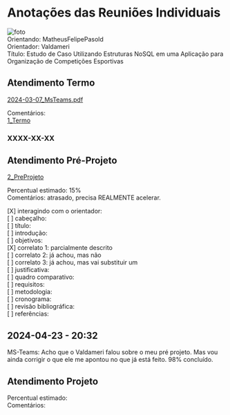 # Anotações das Reuniões Individuais  

![foto](foto.png "foto")  
Orientando: MatheusFelipePasold  
Orientador: Valdameri  
Título: Estudo de Caso Utilizando Estruturas NoSQL em uma Aplicação para Organização de Competições Esportivas  

## Atendimento Termo  

[2024-03-07_MsTeams.pdf](2024-03-07_MsTeams.pdf)  

Comentários:  
[1_Termo](1_Termo.pdf "1_Termo")  

### XXXX-XX-XX

## Atendimento Pré-Projeto  

[2_PreProjeto](2_PreProjeto.docx "2_PreProjeto")  

Percentual estimado: 15%  
Comentários: atrasado, precisa REALMENTE acelerar.  
  
[X] interagindo com o orientador:  
[ ] cabeçalho:  
[ ] título:  
[ ] introdução:  
[ ] objetivos:  
[X] correlato 1: parcialmente descrito  
[ ] correlato 2: já achou, mas não  
[ ] correlato 3:  já achou, mas vai substituir um  
[ ] justificativa:  
[ ] quadro comparativo:  
[ ] requisitos:  
[ ] metodologia:  
[ ] cronograma:  
[ ] revisão bibliográfica:  
[ ] referências:  

## 2024-04-23 - 20:32

MS-Teams: Acho que o Valdameri falou sobre o meu pré projeto. Mas vou ainda corrigir o que ele me apontou no que já está feito. 98% concluído.  

## Atendimento Projeto  

Percentual estimado:  
Comentários:  
